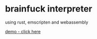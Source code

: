 # brainfuck interpreter

using rust, emscripten and webassembly

[demo - click here](http://mwolicki.github.io/brainfuck_rust_web)
